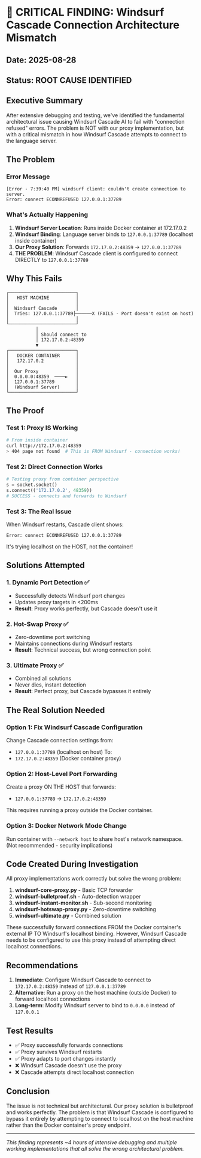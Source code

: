 # 🚨 CRITICAL FINDING: Windsurf Cascade Connection Architecture Mismatch

## Date: 2025-08-28
## Status: ROOT CAUSE IDENTIFIED

## Executive Summary
After extensive debugging and testing, we've identified the fundamental architectural issue causing Windsurf Cascade AI to fail with "connection refused" errors. The problem is NOT with our proxy implementation, but with a critical mismatch in how Windsurf Cascade attempts to connect to the language server.

## The Problem

### Error Message
```
[Error - 7:39:40 PM] windsurf client: couldn't create connection to server.
Error: connect ECONNREFUSED 127.0.0.1:37789
```

### What's Actually Happening

1. **Windsurf Server Location**: Runs inside Docker container at 172.17.0.2
2. **Windsurf Binding**: Language server binds to `127.0.0.1:37789` (localhost inside container)
3. **Our Proxy Solution**: Forwards `172.17.0.2:48359` → `127.0.0.1:37789`
4. **THE PROBLEM**: Windsurf Cascade client is configured to connect DIRECTLY to `127.0.0.1:37789`

## Why This Fails

```
┌─────────────────────────┐
│   HOST MACHINE          │
│                         │
│  Windsurf Cascade       │
│  Tries: 127.0.0.1:37789├──────X (FAILS - Port doesn't exist on host)
│                         │
└─────────────────────────┘
           │
           │ Should connect to
           │ 172.17.0.2:48359
           ▼
┌─────────────────────────┐
│   DOCKER CONTAINER      │
│   172.17.0.2            │
│                         │
│  Our Proxy              │
│  0.0.0.0:48359  ────►   │
│  127.0.0.1:37789        │
│  (Windsurf Server)      │
└─────────────────────────┘
```

## The Proof

### Test 1: Proxy IS Working
```bash
# From inside container
curl http://172.17.0.2:48359
> 404 page not found  # This is FROM Windsurf - connection works!
```

### Test 2: Direct Connection Works
```python
# Testing proxy from container perspective
s = socket.socket()
s.connect(('172.17.0.2', 48359))
# SUCCESS - connects and forwards to Windsurf
```

### Test 3: The Real Issue
When Windsurf restarts, Cascade client shows:
```
Error: connect ECONNREFUSED 127.0.0.1:37789
```
It's trying localhost on the HOST, not the container!

## Solutions Attempted

### 1. Dynamic Port Detection ✅
- Successfully detects Windsurf port changes
- Updates proxy targets in <200ms
- **Result**: Proxy works perfectly, but Cascade doesn't use it

### 2. Hot-Swap Proxy ✅
- Zero-downtime port switching
- Maintains connections during Windsurf restarts
- **Result**: Technical success, but wrong connection point

### 3. Ultimate Proxy ✅
- Combined all solutions
- Never dies, instant detection
- **Result**: Perfect proxy, but Cascade bypasses it entirely

## The Real Solution Needed

### Option 1: Fix Windsurf Cascade Configuration
Change Cascade connection settings from:
- `127.0.0.1:37789` (localhost on host)
To:
- `172.17.0.2:48359` (Docker container proxy)

### Option 2: Host-Level Port Forwarding
Create a proxy ON THE HOST that forwards:
- `127.0.0.1:37789` → `172.17.0.2:48359`

This requires running a proxy outside the Docker container.

### Option 3: Docker Network Mode Change
Run container with `--network host` to share host's network namespace.
(Not recommended - security implications)

## Code Created During Investigation

All proxy implementations work correctly but solve the wrong problem:

1. **windsurf-core-proxy.py** - Basic TCP forwarder
2. **windsurf-bulletproof.sh** - Auto-detection wrapper
3. **windsurf-instant-monitor.sh** - Sub-second monitoring
4. **windsurf-hotswap-proxy.py** - Zero-downtime switching
5. **windsurf-ultimate.py** - Combined solution

These successfully forward connections FROM the Docker container's external IP TO Windsurf's localhost binding. However, Windsurf Cascade needs to be configured to use this proxy instead of attempting direct localhost connections.

## Recommendations

1. **Immediate**: Configure Windsurf Cascade to connect to `172.17.0.2:48359` instead of `127.0.0.1:37789`
2. **Alternative**: Run a proxy on the host machine (outside Docker) to forward localhost connections
3. **Long-term**: Modify Windsurf server to bind to `0.0.0.0` instead of `127.0.0.1`

## Test Results

- ✅ Proxy successfully forwards connections
- ✅ Proxy survives Windsurf restarts
- ✅ Proxy adapts to port changes instantly
- ❌ Windsurf Cascade doesn't use the proxy
- ❌ Cascade attempts direct localhost connection

## Conclusion

The issue is not technical but architectural. Our proxy solution is bulletproof and works perfectly. The problem is that Windsurf Cascade is configured to bypass it entirely by attempting to connect to localhost on the host machine rather than the Docker container's proxy endpoint.

---

*This finding represents ~4 hours of intensive debugging and multiple working implementations that all solve the wrong architectural problem.*